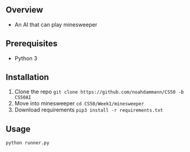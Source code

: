 ## Overview

  - An AI that can play minesweeper

## Prerequisites

  - Python 3

## Installation

1. Clone the repo ``` git clone https://github.com/noahdammann/CS50 -b CS50AI ```
3. Move into minesweeper ``` cd CS50/Week1/minesweeper ```
4. Download requirements ``` pip3 install -r requirements.txt ```

## Usage

```
python runner.py
```
